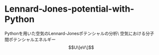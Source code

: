 # Lennard-Jones-potential-with-Python
Pythonを用いた空気のLennard-Jonesポテンシャルの分析\\
空気における分子間ポテンシャルエネルギー
$$U\[eV\]$$
